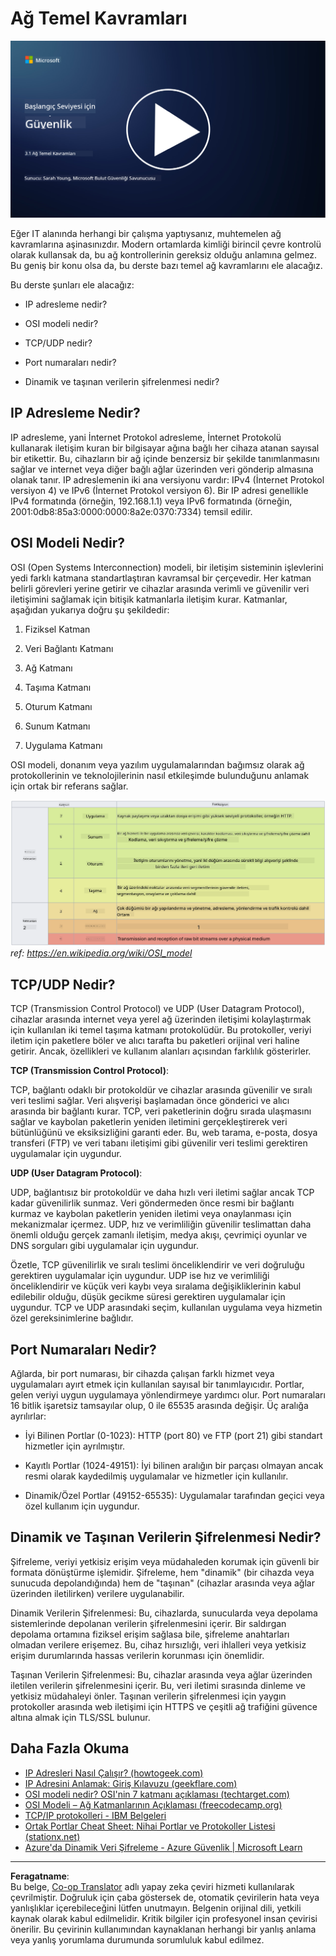 <!--
CO_OP_TRANSLATOR_METADATA:
{
  "original_hash": "252724eceeb183fb9018f88c5e1a3f0c",
  "translation_date": "2025-09-04T01:45:47+00:00",
  "source_file": "3.1 Networking key concepts.md",
  "language_code": "tr"
}
-->
# Ağ Temel Kavramları

[![Videoyu İzle](../../translated_images/3-1_placeholder.4175b570caca311e2bfc7e19ab9e1f14144b17af49b128ea998c2a7211f49795.tr.png)](https://learn-video.azurefd.net/vod/player?id=1d8606a8-8357-4dae-8b8f-0a13c3fddd7a)

Eğer IT alanında herhangi bir çalışma yaptıysanız, muhtemelen ağ kavramlarına aşinasınızdır. Modern ortamlarda kimliği birincil çevre kontrolü olarak kullansak da, bu ağ kontrollerinin gereksiz olduğu anlamına gelmez. Bu geniş bir konu olsa da, bu derste bazı temel ağ kavramlarını ele alacağız.

Bu derste şunları ele alacağız:

- IP adresleme nedir?

- OSI modeli nedir?

- TCP/UDP nedir?

- Port numaraları nedir?

- Dinamik ve taşınan verilerin şifrelenmesi nedir?

## IP Adresleme Nedir?

IP adresleme, yani İnternet Protokol adresleme, İnternet Protokolü kullanarak iletişim kuran bir bilgisayar ağına bağlı her cihaza atanan sayısal bir etikettir. Bu, cihazların bir ağ içinde benzersiz bir şekilde tanımlanmasını sağlar ve internet veya diğer bağlı ağlar üzerinden veri gönderip almasına olanak tanır. IP adreslemenin iki ana versiyonu vardır: IPv4 (İnternet Protokol versiyon 4) ve IPv6 (İnternet Protokol versiyon 6). Bir IP adresi genellikle IPv4 formatında (örneğin, 192.168.1.1) veya IPv6 formatında (örneğin, 2001:0db8:85a3:0000:0000:8a2e:0370:7334) temsil edilir.

## OSI Modeli Nedir?

OSI (Open Systems Interconnection) modeli, bir iletişim sisteminin işlevlerini yedi farklı katmana standartlaştıran kavramsal bir çerçevedir. Her katman belirli görevleri yerine getirir ve cihazlar arasında verimli ve güvenilir veri iletişimini sağlamak için bitişik katmanlarla iletişim kurar. Katmanlar, aşağıdan yukarıya doğru şu şekildedir:

1. Fiziksel Katman

2. Veri Bağlantı Katmanı

3. Ağ Katmanı

4. Taşıma Katmanı

5. Oturum Katmanı

6. Sunum Katmanı

7. Uygulama Katmanı

OSI modeli, donanım veya yazılım uygulamalarından bağımsız olarak ağ protokollerinin ve teknolojilerinin nasıl etkileşimde bulunduğunu anlamak için ortak bir referans sağlar.

![image](../../translated_images/osilayers.3489744e4715f50913c8f8cfe8deaccdcee6b0642bb18344496faed0abb58051.tr.png)
_ref: https://en.wikipedia.org/wiki/OSI_model_

## TCP/UDP Nedir?

TCP (Transmission Control Protocol) ve UDP (User Datagram Protocol), cihazlar arasında internet veya yerel ağ üzerinden iletişimi kolaylaştırmak için kullanılan iki temel taşıma katmanı protokolüdür. Bu protokoller, veriyi iletim için paketlere böler ve alıcı tarafta bu paketleri orijinal veri haline getirir. Ancak, özellikleri ve kullanım alanları açısından farklılık gösterirler.

**TCP (Transmission Control Protocol)**:

TCP, bağlantı odaklı bir protokoldür ve cihazlar arasında güvenilir ve sıralı veri teslimi sağlar. Veri alışverişi başlamadan önce gönderici ve alıcı arasında bir bağlantı kurar. TCP, veri paketlerinin doğru sırada ulaşmasını sağlar ve kaybolan paketlerin yeniden iletimini gerçekleştirerek veri bütünlüğünü ve eksiksizliğini garanti eder. Bu, web tarama, e-posta, dosya transferi (FTP) ve veri tabanı iletişimi gibi güvenilir veri teslimi gerektiren uygulamalar için uygundur.

**UDP (User Datagram Protocol)**:

UDP, bağlantısız bir protokoldür ve daha hızlı veri iletimi sağlar ancak TCP kadar güvenilirlik sunmaz. Veri göndermeden önce resmi bir bağlantı kurmaz ve kaybolan paketlerin yeniden iletimi veya onaylanması için mekanizmalar içermez. UDP, hız ve verimliliğin güvenilir teslimattan daha önemli olduğu gerçek zamanlı iletişim, medya akışı, çevrimiçi oyunlar ve DNS sorguları gibi uygulamalar için uygundur.

Özetle, TCP güvenilirlik ve sıralı teslimi önceliklendirir ve veri doğruluğu gerektiren uygulamalar için uygundur. UDP ise hız ve verimliliği önceliklendirir ve küçük veri kaybı veya sıralama değişikliklerinin kabul edilebilir olduğu, düşük gecikme süresi gerektiren uygulamalar için uygundur. TCP ve UDP arasındaki seçim, kullanılan uygulama veya hizmetin özel gereksinimlerine bağlıdır.

## Port Numaraları Nedir?

Ağlarda, bir port numarası, bir cihazda çalışan farklı hizmet veya uygulamaları ayırt etmek için kullanılan sayısal bir tanımlayıcıdır. Portlar, gelen veriyi uygun uygulamaya yönlendirmeye yardımcı olur. Port numaraları 16 bitlik işaretsiz tamsayılar olup, 0 ile 65535 arasında değişir. Üç aralığa ayrılırlar:

- İyi Bilinen Portlar (0-1023): HTTP (port 80) ve FTP (port 21) gibi standart hizmetler için ayrılmıştır.

- Kayıtlı Portlar (1024-49151): İyi bilinen aralığın bir parçası olmayan ancak resmi olarak kaydedilmiş uygulamalar ve hizmetler için kullanılır.

- Dinamik/Özel Portlar (49152-65535): Uygulamalar tarafından geçici veya özel kullanım için uygundur.

## Dinamik ve Taşınan Verilerin Şifrelenmesi Nedir?

Şifreleme, veriyi yetkisiz erişim veya müdahaleden korumak için güvenli bir formata dönüştürme işlemidir. Şifreleme, hem "dinamik" (bir cihazda veya sunucuda depolandığında) hem de "taşınan" (cihazlar arasında veya ağlar üzerinden iletilirken) verilere uygulanabilir.

Dinamik Verilerin Şifrelenmesi: Bu, cihazlarda, sunucularda veya depolama sistemlerinde depolanan verilerin şifrelenmesini içerir. Bir saldırgan depolama ortamına fiziksel erişim sağlasa bile, şifreleme anahtarları olmadan verilere erişemez. Bu, cihaz hırsızlığı, veri ihlalleri veya yetkisiz erişim durumlarında hassas verilerin korunması için önemlidir.

Taşınan Verilerin Şifrelenmesi: Bu, cihazlar arasında veya ağlar üzerinden iletilen verilerin şifrelenmesini içerir. Bu, veri iletimi sırasında dinleme ve yetkisiz müdahaleyi önler. Taşınan verilerin şifrelenmesi için yaygın protokoller arasında web iletişimi için HTTPS ve çeşitli ağ trafiğini güvence altına almak için TLS/SSL bulunur.

## Daha Fazla Okuma
- [IP Adresleri Nasıl Çalışır? (howtogeek.com)](https://www.howtogeek.com/341307/how-do-ip-addresses-work/)
- [IP Adresini Anlamak: Giriş Kılavuzu (geekflare.com)](https://geekflare.com/understanding-ip-address/)
- [OSI modeli nedir? OSI'nin 7 katmanı açıklaması (techtarget.com)](https://www.techtarget.com/searchnetworking/definition/OSI)
- [OSI Modeli – Ağ Katmanlarının Açıklaması (freecodecamp.org)](https://www.freecodecamp.org/news/osi-model-networking-layers-explained-in-plain-english/)
- [TCP/IP protokolleri - IBM Belgeleri](https://www.ibm.com/docs/en/aix/7.3?topic=protocol-tcpip-protocols)
- [Ortak Portlar Cheat Sheet: Nihai Portlar ve Protokoller Listesi (stationx.net)](https://www.stationx.net/common-ports-cheat-sheet/)
- [Azure'da Dinamik Veri Şifreleme - Azure Güvenlik | Microsoft Learn](https://learn.microsoft.com/azure/security/fundamentals/encryption-atrest?WT.mc_id=academic-96948-sayoung)

---

**Feragatname**:  
Bu belge, [Co-op Translator](https://github.com/Azure/co-op-translator) adlı yapay zeka çeviri hizmeti kullanılarak çevrilmiştir. Doğruluk için çaba göstersek de, otomatik çevirilerin hata veya yanlışlıklar içerebileceğini lütfen unutmayın. Belgenin orijinal dili, yetkili kaynak olarak kabul edilmelidir. Kritik bilgiler için profesyonel insan çevirisi önerilir. Bu çevirinin kullanımından kaynaklanan herhangi bir yanlış anlama veya yanlış yorumlama durumunda sorumluluk kabul edilmez.